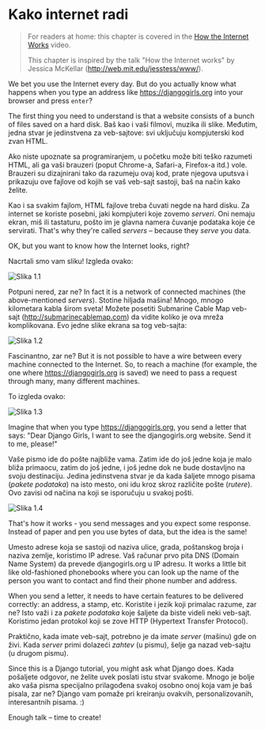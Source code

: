 # Kako internet radi

> For readers at home: this chapter is covered in the [How the Internet Works](https://www.youtube.com/watch?v=oM9yAA09wdc) video.
> 
> This chapter is inspired by the talk "How the Internet works" by Jessica McKellar (http://web.mit.edu/jesstess/www/).

We bet you use the Internet every day. But do you actually know what happens when you type an address like https://djangogirls.org into your browser and press `enter`?

The first thing you need to understand is that a website consists of a bunch of files saved on a hard disk. Baš kao i vaši filmovi, muzika ili slike. Međutim, jedna stvar je jedinstvena za veb-sajtove: svi uključuju kompjuterski kod zvan HTML.

Ako niste upoznate sa programiranjem, u početku može biti teško razumeti HTML, ali ga vaši brauzeri (poput Chrome-a, Safari-a, Firefox-a itd.) vole. Brauzeri su dizajnirani tako da razumeju ovaj kod, prate njegova uputsva i prikazuju ove fajlove od kojih se vaš veb-sajt sastoji, baš na način kako želite.

Kao i sa svakim fajlom, HTML fajlove treba čuvati negde na hard disku. Za internet se koriste posebni, jaki kompjuteri koje zovemo *serveri*. Oni nemaju ekran, miš ili tastaturu, pošto im je glavna namera čuvanje podataka koje će servirati. That's why they're called *servers* – because they *serve* you data.

OK, but you want to know how the Internet looks, right?

Nacrtali smo vam sliku! Izgleda ovako:

![Slika 1.1](images/internet_1.png)

Potpuni nered, zar ne? In fact it is a network of connected machines (the above-mentioned *servers*). Stotine hiljada mašina! Mnogo, mnogo kilometara kabla širom sveta! Možete posetiti Submarine Cable Map veb-sajt (http://submarinecablemap.com) da vidite koliko je ova mreža komplikovana. Evo jedne slike ekrana sa tog veb-sajta:

![Slika 1.2](images/internet_3.png)

Fascinantno, zar ne? But it is not possible to have a wire between every machine connected to the Internet. So, to reach a machine (for example, the one where https://djangogirls.org is saved) we need to pass a request through many, many different machines.

To izgleda ovako:

![Slika 1.3](images/internet_2.png)

Imagine that when you type https://djangogirls.org, you send a letter that says: "Dear Django Girls, I want to see the djangogirls.org website. Send it to me, please!"

Vaše pismo ide do pošte najbliže vama. Zatim ide do još jedne koja je malo bliža primaocu, zatim do još jedne, i još jedne dok ne bude dostavljno na svoju destinaciju. Jedina jedinstvena stvar je da kada šaljete mnogo pisama (*pakete podataka*) na isto mesto, oni idu kroz skroz različite pošte (*rutere*). Ovo zavisi od načina na koji se isporučuju u svakoj pošti.

![Slika 1.4](images/internet_4.png)

That's how it works - you send messages and you expect some response. Instead of paper and pen you use bytes of data, but the idea is the same!

Umesto adrese koja se sastoji od naziva ulice, grada, poštanskog broja i naziva zemlje, koristimo IP adrese. Vaš računar prvo pita DNS (Domain Name System) da prevede djangogirls.org u IP adresu. It works a little bit like old-fashioned phonebooks where you can look up the name of the person you want to contact and find their phone number and address.

When you send a letter, it needs to have certain features to be delivered correctly: an address, a stamp, etc. Koristite i jezik koji primalac razume, zar ne? Isto važi i za *pakete podataka* koje šaljete da biste videli neki veb-sajt. Koristimo jedan protokol koji se zove HTTP (Hypertext Transfer Protocol).

Praktično, kada imate veb-sajt, potrebno je da imate *server* (mašinu) gde on živi. Kada *server* primi dolazeći *zahtev* (u pismu), šelje ga nazad veb-sajtu (u drugom pismu).

Since this is a Django tutorial, you might ask what Django does. Kada pošaljete odgovor, ne želite uvek poslati istu stvar svakome. Mnogo je bolje ako vaša pisma specijalno prilagođena svakoj osobno onoj koja vam je baš pisala, zar ne? Django vam pomaže pri kreiranju ovakvih, personalizovanih, interesantnih pisama. :)

Enough talk – time to create!